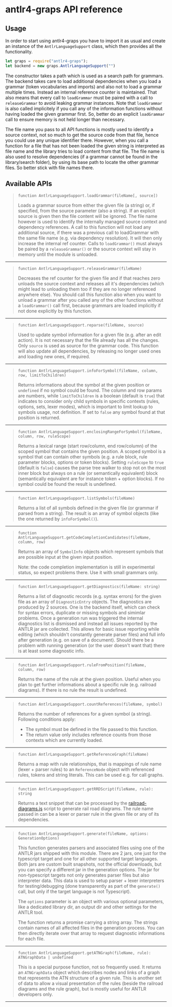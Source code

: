 # antlr4-graps API reference

## Usage

In order to start using antlr4-graps you have to import it as usual and create an instance of the `AntlrLanguageSupport` class, which then provides all the functionality.

```javascript
let graps = require("antlr4-graps");
let backend = new graps.AntlrLanguageSupport("")
```

The constructor takes a path which is used as a search path for grammars. The backend takes care to load additional dependencies when you load a grammar (token vocabularies and imports) and also not to load a grammar multiple times. Instead an internal reference counter is maintained. That also means that every call to `loadGrammar` must be paired with a call to `releaseGrammar` to avoid leaking grammar instances. Note that `loadGrammar` is also called implicitely if you call any of the information functions without having loaded the given grammar first. So, better do an explicit `loadGrammar` call to ensure memory is not held longer than necessary.

The file name you pass to all API functions is mostly used to identify a source context, not so much to get the source code from that file, hence you could use any unique identifier there. However, when you call a function for a file that has not been loaded the given string is interpreted as file name and the library tries to load content from that file. The file name is also used to resolve dependencies (if a grammar cannot be found in the library/search folder), by using its base path to locate the other grammar files. So better stick with file names there.

## Available APIs

> `function AntlrLanguageSupport.loadGrammar(fileName[, source])`
>
> Loads a grammar source from either the given file (a string) or, if specified, from the source parameter (also a string). If an explicit source is given then the file content will be ignored. The file name however is used to identify the internally managed source context and dependency references. A call to this function will not load any additional source, if there was a previous call to loadGrammar with the same file name (e.g. via dependency resolution). It will then only increase the internal ref counter. Calls to `loadGrammar()` must always be paired by a `releaseGrammar()` or the source context will stay in memory until the module is unloaded.
>

-----

> `function AntlrLanguageSupport.releaseGrammar(fileName)`
>
> Decreases the ref counter for the given file and if that reaches zero unloads the source context and releases all it's dependencies (which might lead to unloading them too if they are no longer referenced anywhere else). You should call this function also when you want to unload a grammar after you called any of the other functions without a `loadGrammar()` call first, because grammars are loaded implicitly if not done explicitly by this function.

-----

> `function AntlrLanguageSupport.reparse(fileName, source)`
>
> Used to update symbol information for a given file (e.g. after an edit action). It is not necessary that the file already has all the changes. Only `source` is used as source for the grammar code. This function will also update all dependencies, by releasing no longer used ones and loading new ones, if required.

-----

> `function AntlrLanguageSupport.infoForSymbol(fileName, column, row, limitToChildren)`
>
> Returns informations about the symbol at the given position or `undefined` if no symbol could be found. The column and row params are numbers, while `limitToChildren` is a boolean (default is `true`) that indicates to consider only child symbols in specific contexts (rules, options, sets, lexer modes), which is important to limit lookup to symbols usage, not definition. If set to `false` any symbol found at that position is returned.

-----

> `function AntlrLanguageSupport.enclosingRangeForSymbol(fileName, column, row, ruleScope)`
>
> Returns a lexical range (start row/column, end row/column) of the scoped symbol that contains the given position. A scoped symbol is a symbol that can contain other symbols (e.g. a rule block, rule parameter blocks, options or token blocks). Setting `ruleScope` to `true` (default is `false`) causes the parse tree walker to stop not on the most inner block but always on a rule (or semantically equivalent) block (semantically equivalent are for instance token + option blocks). If no symbol could be found the result is undefined.

-----

> `function AntlrLanguageSupport.listSymbols(fileName)`
>
> Returns a list of all symbols defined in the given file (or grammar if parsed from a string). The result is an array of symbol objects (like the one returned by `infoForSymbol()`).

-----

> `function AntlrLanguageSupport.getCodeCompletionCandidates(fileName, column, row)`
>
> Returns an array of `SymbolInfo` objects which represent symbols that are possible input at the given input position.
>
> Note: the code completion implementation is still in experimental status, so expect problems there. Use it with small grammars only.

-----

> `function AntlrLanguageSupport.getDiagnostics(fileName: string)`
>
> Returns a list of diagnostic records (e.g. syntax errors) for the given file as an array of `DiagnosticEntry` objects. The diagnostics are produced by 2 sources. One is the backend itself, which can check for syntax errors, duplicate or missing symbols and simimlar problems. Once a generation run was triggered the internal diagnostics list is dismissed and instead all issues reported by the ANTLR jar are collected. This allows for basic issue reporting while editing (which shouldn't constantly generate parser files) and full info after generation (e.g. on save of a document). Should there be a problem with running generation (or the user doesn't want that) there is at least some diagnostic info.

-----

> `function AntlrLanguageSupport.ruleFromPosition(fileName,  column, row)`
>
> Returns the name of the rule at the given position. Useful when you plan to get further informations about a specific rule (e.g. railroad diagrams). If there is no rule the result is undefined.

-----

> `function AntlrLanguageSupport.countReferences(fileName, symbol)`
>
> Returns the number of references for a given symbol (a string). Following conditions apply:
>
> * The symbol must be defined in the file passed to this function.
> * The return value only includes reference counts from those contexts which are currently loaded.

-----

> `function AntlrLanguageSupport.getReferenceGraph(fileName)`
>
> Returns a map with rule relationships, that is mappings of rule name (lexer + parser rules) to an `ReferenceNode` object with referenced rules, tokens and string literals. This can be used e.g. for call graphs.

-----

> `function AntlrLanguageSupport.getRRDScript(fileName, rule): string`
>
> Returns a text snippet that can be processed by the [railroad-diagrams.js](http://github.com/tabatkins/railroad-diagrams) script to generate rail road diagrams. The rule name passed in can be a lexer or parser rule in the given file or any of its dependencies.

-----

> `function AntlrLanguageSupport.generate(fileName, options: GenerationOptions)`
>
> This function generates parsers and associated files using one of the ANTLR jars shipped with this module. There are 2 jars, one just for the typescript target and one for all other supported target languages. Both jars are custom built snapshots, not the official downloads, but you can specify a different jar in the generation options. The jar for non-typescript targets not only generates parser files but also interpreter data. This data is used to setup parser + lexer interpreters for testing/debugging (done transparently as part of the `generate()` call, but only if the target language is not Typescript).
>
> The `options` parameter is an object with various optional parameters, like a dedicated library dir, an output dir and other settings for the ANTLR tool.
>
> The function returns a promise carrying a string array. The strings contain names of all affected files in the generation process. You can then directly iterate over that array to request diagnostic informations for each file.

-----

> `function AntlrLanguageSupport.getATNGraph(fileName, rule): ATNGraphData | undefined`
>
> This is a special purpose function, not so frequently used. It returns an `ATNGraphData` object which describes nodes and links of a graph that represents the ATN structure of a given rule. This is another set of data to allow a visual presentation of the rules (beside the railroad diagrams and the rule graph), but is mostly useful for ANTLR developers only.

-----
